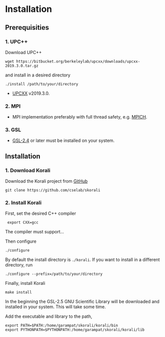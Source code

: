 # Installation

## Prerequisities

### 1. UPC++
Download UPC++
```shell
wget https://bitbucket.org/berkeleylab/upcxx/downloads/upcxx-2019.3.0.tar.gz
```
and install in a desired directory
```shell
./install /path/to/your/directory
```

- [UPCXX](https://bitbucket.org/berkeleylab/upcxx/wiki/Home) v2019.3.0.

### 2. MPI
- MPI implementation preferably with full thread safety, e.g. [MPICH](http://www.mpich.org).


### 3. GSL
- [GSL-2.4](http://www.gnu.org/software/gsl/) or later must be installed on your system.

## Installation

### 1. Download Korali
Download the Korali project from [GitHub](https://github.com/cselab/skorali)

```shell
git clone https://github.com/cselab/skorali
```


### 2. Install Korali
First, set the desired C++ compiler

```shell
 export CXX=gcc
```
The compiler must support...

Then configure

```shell
./configure
```

By default the install directory is `./korali`. If you want to install in a different directory, run
```shell
./configure --prefix=/path/to/your/directory
```

Finally, install Korali
```shell
make install
```
In the beginning the GSL-2.5 GNU Scientific Library will be downloaded and installed in your system. This will take some time.

Add the executable and library to the path,
```shell
export PATH=$PATH:/home/garampat/skorali/korali/bin
export PYTHONPATH=$PYTHONPATH:/home/garampat/skorali/korali/lib
```
